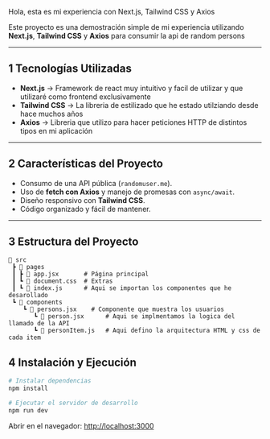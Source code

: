 Hola, esta es mi experiencia con Next.js, Tailwind CSS y Axios

Este proyecto es una demostración simple de mi experiencia utilizando **Next.js**, **Tailwind CSS** y **Axios** para consumir la api de random persons

---

## 1 Tecnologías Utilizadas

* **Next.js** → Framework de react muy intuitivo y facil de utilizar y que utilizaré como frontend exclusivamente
* **Tailwind CSS** → La libreria de estilizado que he estado utilziando desde hace muchos años
* **Axios** → Libreria que utilizo para hacer peticiones HTTP de distintos tipos en mi aplicación
---

## 2 Características del Proyecto

* Consumo de una API pública (`randomuser.me`).
* Uso de **fetch con Axios** y manejo de promesas con `async/await`.
* Diseño responsivo con **Tailwind CSS**.
* Código organizado y fácil de mantener.

---

## 3 Estructura del Proyecto

```
📁 src
 ┣ 📁 pages
 ┃ ┣ 📄 app.jsx       # Página principal
 ┃ ┗ 📄 document.css  # Extras
 ┃ ┗ 📄 index.js      # Aqui se importan los componentes que he desarollado
 ┗ 📁 components
    ┗ 📁 persons.jsx    # Componente que muestra los usuarios
       ┗ 📄 person.jsx      # Aqui se implmentamos la logica del llamado de la API
       ┗ 📄 personItem.js   # Aqui defino la arquitectura HTML y css de cada item 
```


## 4 Instalación y Ejecución

```bash
# Instalar dependencias
npm install

# Ejecutar el servidor de desarrollo
npm run dev
```

Abrir en el navegador: [http://localhost:3000](http://localhost:3000)


